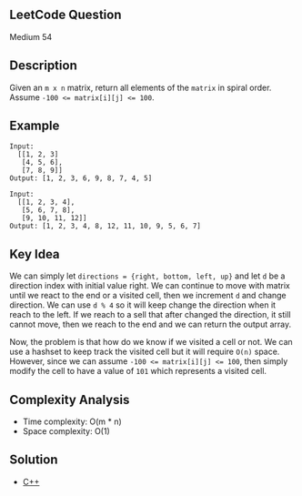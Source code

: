 ## LeetCode Question
Medium 54

## Description
Given an `m x n` matrix, return all elements of the `matrix` in spiral order. Assume `-100 <= matrix[i][j] <= 100`.

## Example
```
Input:
  [[1, 2, 3]
   [4, 5, 6],
   [7, 8, 9]]
Output: [1, 2, 3, 6, 9, 8, 7, 4, 5]

Input:
  [[1, 2, 3, 4],
   [5, 6, 7, 8],
   [9, 10, 11, 12]]
Output: [1, 2, 3, 4, 8, 12, 11, 10, 9, 5, 6, 7]
```

## Key Idea
We can simply let `directions = {right, bottom, left, up}` and let `d` be a direction index with initial value right. We can continue to move with matrix until we react to the end or a visited cell, then we increment `d` and change direction. We can use `d % 4` so it will keep change the direction when it reach to the left. If we reach to a sell that after changed the direction, it still cannot move, then we reach to the end and we can return the output array.

Now, the problem is that how do we know if we visited a cell or not. We can use a hashset to keep track the visited cell but it will require `O(n)` space. However, since we can assume `-100 <= matrix[i][j] <= 100`, then simply modify the cell to have a value of `101` which represents a visited cell.

## Complexity Analysis
- Time complexity: O(m * n)
- Space complexity: O(1)

## Solution
- [C++](solution.cpp)